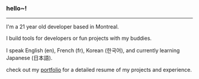 ### hello~!

---

I'm a 21 year old developer based in Montreal.

I build tools for developers or fun projects with my buddies.

I speak English (en), French (fr), Korean (한국어), and currently learning Japanese (日本語).


check out my [portfolio](https://williamkiemlafond.netlify.app/) for a detailed resume of my projects and experience.

